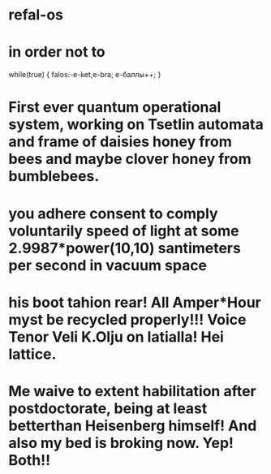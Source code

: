 # refal-os
# in order not to
while(true)
  {
      falos:-e-ket,e-bra;
      е-баллы++;
  }
 # First ever quantum operational system, working on Tsetlin automata and frame of daisies honey from bees and maybe clover honey from bumblebees.
# you adhere consent to comply voluntarily speed of light at some 2.9987*power(10,10) santimeters per second in vacuum space
# his boot tahion rear! All Amper*Hour myst be recycled properly!!! Voice Tenor Veli K.Olju on latialla! Hei lattice.
# Me waive to extent habilitation after postdoctorate, being at least betterthan Heisenberg himself! And also my bed is broking now. Yep! Both!!
